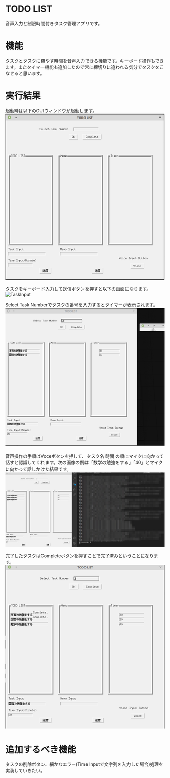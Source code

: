 # TODO LIST

音声入力と制限時間付きタスク管理アプリです。

# 機能

タスクとタスクに費やす時間を音声入力できる機能です。キーボード操作もできます。またタイマー機能も追加したので常に締切りに追われる気分でタスクをこなせると思います。

# 実行結果

起動時は以下のGUIウィンドウが起動します。
![StartUp](./img/startup.png)

タスクをキーボード入力して送信ボタンを押すと以下の画面になります。
![TaskInput](./img/taskuinput.png)

Select Task Numberでタスクの番号を入力するとタイマーが表示されます。
![Timer](./img/timer.png)

音声操作の手順はVoceボタンを押して、タスク名 時間 の順にマイクに向かって話すと認識してくれます。次の画像の例は「数学の勉強をする」「40」とマイクに向かって話しかけた結果です。
![VoiceInput](./img/voiceinput.png)

完了したタスクはCompleteボタンを押すことで完了済みということになります。
![Complete](./img/Complete.png)


# 追加するべき機能

タスクの削除ボタン、細かなエラー(Time Inputで文字列を入力した場合)処理を実装していきたい。
